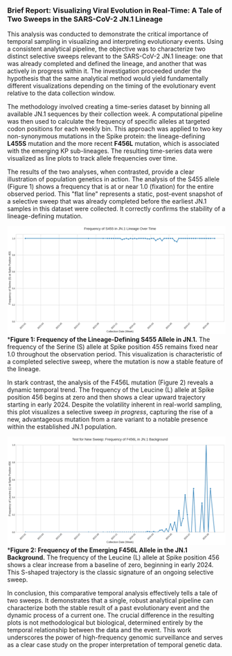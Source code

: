 ### **Brief Report: Visualizing Viral Evolution in Real-Time: A Tale of Two Sweeps in the SARS-CoV-2 JN.1 Lineage**

This analysis was conducted to demonstrate the critical importance of temporal sampling in visualizing and interpreting evolutionary events. Using a consistent analytical pipeline, the objective was to characterize two distinct selective sweeps relevant to the SARS-CoV-2 JN.1 lineage: one that was already completed and defined the lineage, and another that was actively in progress within it. The investigation proceeded under the hypothesis that the same analytical method would yield fundamentally different visualizations depending on the timing of the evolutionary event relative to the data collection window.

The methodology involved creating a time-series dataset by binning all available JN.1 sequences by their collection week. A computational pipeline was then used to calculate the frequency of specific alleles at targeted codon positions for each weekly bin. This approach was applied to two key non-synonymous mutations in the Spike protein: the lineage-defining **L455S** mutation and the more recent **F456L** mutation, which is associated with the emerging KP sub-lineages. The resulting time-series data were visualized as line plots to track allele frequencies over time.

The results of the two analyses, when contrasted, provide a clear illustration of population genetics in action. The analysis of the S455 allele (Figure 1) shows a frequency that is at or near 1.0 (fixation) for the entire observed period. This "flat line" represents a static, post-event snapshot of a selective sweep that was already completed before the earliest JN.1 samples in this dataset were collected. It correctly confirms the stability of a lineage-defining mutation.

<!-- Figure 1 Placeholder -->
![S455 Frequency Plot](../../results/jn1_sweep_analysis/jn1_s455_frequency.png)
***Figure 1: Frequency of the Lineage-Defining S455 Allele in JN.1.** The frequency of the Serine (S) allele at Spike position 455 remains fixed near 1.0 throughout the observation period. This visualization is characteristic of a completed selective sweep, where the mutation is now a stable feature of the lineage.

In stark contrast, the analysis of the F456L mutation (Figure 2) reveals a dynamic temporal trend. The frequency of the Leucine (L) allele at Spike position 456 begins at zero and then shows a clear upward trajectory starting in early 2024. Despite the volatility inherent in real-world sampling, this plot visualizes a selective sweep *in progress*, capturing the rise of a new, advantageous mutation from a rare variant to a notable presence within the established JN.1 population.

<!-- Figure 2 Placeholder -->
![F456L Frequency Plot](../../results/jn1_sweep_analysis/f456l_frequency.png)
***Figure 2: Frequency of the Emerging F456L Allele in the JN.1 Background.** The frequency of the Leucine (L) allele at Spike position 456 shows a clear increase from a baseline of zero, beginning in early 2024. This S-shaped trajectory is the classic signature of an ongoing selective sweep.

In conclusion, this comparative temporal analysis effectively tells a tale of two sweeps. It demonstrates that a single, robust analytical pipeline can characterize both the stable result of a past evolutionary event and the dynamic process of a current one. The crucial difference in the resulting plots is not methodological but biological, determined entirely by the temporal relationship between the data and the event. This work underscores the power of high-frequency genomic surveillance and serves as a clear case study on the proper interpretation of temporal genetic data.
